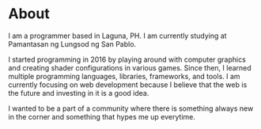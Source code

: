 # About

I am a programmer based in Laguna, PH. I am currently studying at Pamantasan ng Lungsod ng
San Pablo.

I started programming in 2016 by playing around with computer
graphics and creating shader configurations in various games. Since
then, I learned multiple programming languages, libraries,
frameworks, and tools. I am currently focusing on web development
because I believe that the web is the future and investing in it is
a good idea.

I wanted to be a part of a community where there is something always
new in the corner and something that hypes me up everytime.
